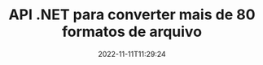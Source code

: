 ---
############################# Static ############################
layout: "product"
date: 2022-11-11T11:29:24
draft: false

product: "Conversion"
product_tag: "conversion"
platform: .NET
platform_tag: net

############################# Head ############################
head_title: "C# API de conversão de documentos .NET | Converter PDF Word Excel PPTX Imagens HTML"
head_description: "C# API de conversão de documentos .NET. Converta PDF Word DOC DOCX, planilhas do Excel PPT PPTX, HTML, PSD, MPT MPP, e-mail MSG EMLX, AutoCAD e formatos de arquivo de imagem."

############################# Header ############################
title: "API .NET para converter mais de 80 formatos de arquivo"
description: "API simples para integrar a funcionalidade de conversão de documentos e imagens em aplicativos .NET sem instalar nenhum software externo."
button:
    enable: true
    icon: "fas fa-arrow-down"
    label: "Baixar Teste Gratuito"
    link: "https://downloads.groupdocs.com/conversion/net"

############################# SubMenu ############################
submenu:
    enable: true
    
    left:
        img_alt: "GroupDocs.Conversion for .NET"
        image: "https://www.groupdocs.cloud/templates/groupdocs/images/product-logos/groupdocs-conversion-net.png"
        product: "GroupDocs.Conversion"
        platform: ".NET"

    middle:
        button:
            # button loop
            - link: "#overview"
              text: "Visão geral"

            # button loop
            - link: "#features"
              text: "Características"

            # button loop
            - link: "#support"
              text: "Apoiar"

            # button loop
            - link: "https://products.groupdocs.app/conversion"
              text: "Demonstração ao vivo"

            # button loop
            - link: "https://purchase.groupdocs.com/pricing/conversion/net"
              text: "Preços"

    right:
        link_download: "https://downloads.groupdocs.com/conversion"
        link_learn: "https://docs.groupdocs.com/conversion/net/"
        link_buy: "https://purchase.groupdocs.com"

############################# Overview ############################
overview:
    enable: true
    content: |
      O GroupDocs.Conversion for .NET oferece um conjunto simples de APIs, permitindo que os desenvolvedores criem aplicativos poderosos de conversão de documentos em C#, ASP.NET e outras tecnologias relacionadas a .NET. A API GroupDocs.Conversion for .NET fornece uma solução de conversão de arquivos rápida, eficiente e confiável para seus usuários finais. Ele suporta a realização de conversões precisas entre todos os formatos de documentos comerciais populares, incluindo: PDF, HTML, e-mail, documentos do Microsoft Word, planilhas do Excel, apresentações do PowerPoint, Project, Photoshop, CorelDraw, AutoCAD, diagramas, formatos de arquivo de imagem raster e muito mais. A biblioteca do conversor de documentos detecta automaticamente o formato do documento de origem e oferece todo o controle para converter todo o documento ou páginas específicas para o formato de saída desejado. É mais fácil substituir as fontes ausentes pelas preferidas e adicionar marcas d'água de texto ou imagem a qualquer página do documento.

      GroupDocs.Conversion for .NET pode ser usado para desenvolver aplicativos em qualquer ambiente de desenvolvimento direcionado à plataforma .NET. É compatível com todas as linguagens baseadas em .NET e suporta sistemas operacionais populares (Windows, Linux, MacOS) onde estruturas Mono ou .NET (incluindo .NET Core) podem ser instaladas.
    tabs:
      enable: true
      
      ## TAB ONE ##
      tab_one:
        description: |
          A seguir está uma visão geral de GroupDocs.Conversion for .NET:
        
        right:
          enable: true
          icon: "fab fa-html5"
          title: "Visão geral"
          content: |
            * Detectar automaticamente o tipo de arquivo
            * Converter documentos
            * Converter apresentações
            * Converter planilhas
            * Converter imagens raster
            * Converter documentos PDF
            * Converter outros formatos
            * Aplicar marca d'água
            * Especifique a senha do arquivo
            * Personalize a conversão

      ## TAB TWO ##
      tab_two:
        description: |
          GroupDocs.Conversion for .NET é compatível com a conversão entre todos os [formatos de arquivo de documento] populares e comumente usados ​​(https://docs.groupdocs.com/conversion/net/supported-document-formats/).

        left:
          enable: true
          table:
            # table loop
            - title: "Converter de:"
              content: |
                * **Documentos**: DOC, DOCX, DOCM, DOT, DOTX, DOTM, RTF, TXT, ODT, OTT
                * **Planilhas**: XLS, XLSX, XLSM, XLSB, CSV, XLS2003, ODS, TSV, XLT, XLTX, XLTM, XLAM, FODS, SXC
                * **Apresentações**: PPT, PPTX, PPS, PPSX, ODP, POT, POTX, POTM, PPTM, PPSM, FODP
                * **Imagens**: TIF, TIFF, JPG, JPEG, PNG, GIF, BMP, ICO, DIB, JPC, JPEG-LS, JPEG2000
                * **Portátil**: PDF, XPS, OXPS, EPUB
                * **HTML**: HTM, HTML, MHTML
                * **Metarquivos**: EMZ, WMZ
                * **PhotoShop**: PSD
                * **Projeto**: MPP, MPT, MPX
                * **Outlook**: PST, OST
                * **E-mail**: MSG, EML, EMLX
                * **Diagramas**: VSD, VSDX, VSDM, VSS, VSSM, VST, VSTM, VSX, VTX, VDW, VDX, SVG, SVGZ
                * **AutoCAD**: DXF, DWG, DWF, STL, IFC, DWT
                * **PostScript**: EPS, PS, PSL, CGM
                * **CorelDRAW**: CDR, CMX
                * **Outros**: VCF, PLT, LGS, OTG, MD, AI, LOG

        right:
          enable: true
          table:
            # table loop
            - title: "Converter para:"
              content: |
                * **Documentos**: DOC, DOCX, DOCM, DOT, DOTX, DOTM, RTF, TXT, ODT, OTT
                * **Planilhas**: XLS, XLSX, XLSM, XLSB, CSV, XLS2003, TSV, XLTX, ODS, XLAM, FODS, DIF, SXC
                * **Apresentações**: PPT, PPTX, PPS, PPSX, ODP, POTX, POTM, PPTM, PPSM, FODP
                * **Imagens**: TIF, TIFF, JPG, JPEG, PNG, GIF, BMP, ICO, JPEG2000
                * **Metarquivos**: EMF, WMF, EMZ, WMZ
                * **Diagramas**: SVGZ
                * **Portátil**: PDF, XPS
                * **HTML**: HTM, HTML, MHTML
                * **Outro**: MD

      ## TAB THREE ##
      tab_three:
        description: |
          GroupDocs.Conversion for .NET é compatível com os seguintes sistemas operacionais, estruturas e gerenciadores de pacotes:
      
        left:
          enable: true
          table:
            # table loop
            - icon: "fab fa-windows"
              title: "Sistemas operacionais"
              content: |
                Windows Desktop, Windows Server, Windows Azure, Linux, MacOS

            # table loop
            - icon: "fas fa-code"
              title: "Estruturas Suportadas"
              content: |
                Frameworks: .NET Framework, .NET Standard, .NET Core, Mono

        right:
          enable: true
          table:
            # table loop
            - icon: "fas fa-box"
              title: "Gerenciador de pacotes"
              content: |
                Nuget

            # table loop
            - icon: "fas fa-tools"
              title: "Gerenciador de pacotes"
              content: |
                Microsoft Visual Studio, Xamarin, MonoDevelop

############################# Features ############################
features:
    enable: true
    title: "Recursos do GroupDocs.Conversion for .NET"

    feature:
      # feature loop
      - icon: "fas fa-copy"
        content: "Integração fácil e licenciamento medido"

      # feature loop
      - icon: "fas fa-eye"
        content: "Definir a opção de zoom padrão ao converter para palavras, slides ou células"

      # feature loop
      - icon: "fas fa-bolt"
        content: "Converta de/para todos os formatos de imagem raster populares e atribua DPI, altura e largura da imagem"
      
      # feature loop
      - icon: "fas fa-file-powerpoint"
        content: "Converter PDF e imagem em escala de cinza e linearizar documento PDF para a Web"

      # feature loop
      - icon: "fas fa-code"
        content: "Especifique o nível do marcador, o nível do título e o nível expandido na conversão do Word para PDF/XPS"

      # feature loop
      - icon: "fas fa-cloud"
        content: "Configurar e colocar marca d'água no documento convertido como plano de fundo para exibição atrás do texto"

      # feature loop
      - icon: "fas fa-remove-format"
        content: "Renderizar cabeçalho de e-mail durante a conversão de e-mail"

      # feature loop
      - icon: "fas fa-comment-slash"
        content: "Definir diretórios de fontes personalizadas e carregar/substituir fontes explicitamente durante a conversão de documentos"

      # feature loop
      - icon: "fas fa-location-arrow"
        content: "Definir fonte padrão para substituir fontes ausentes para conversão de documentos, slides e planilhas"

      # feature loop
      - icon: "fas fa-border-all"
        content: ""

      # feature loop
      - icon: "fas fa-wrench"
        content: "Converter planilha com linhas de grade e remover comentários de slides durante a conversão"

      # feature loop
      - icon: "fas fa-columns"
        content: "Converter páginas de documentos específicos como formato PDF e converter intervalos de células específicos em planilhas"

      # feature loop
      - icon: "fas fa-file-word"
        content: "Mostrar planilhas ocultas e pular linhas e colunas vazias ao converter planilhas"

      # feature loop
      - icon: "fas fa-envelope"
        content: "Contar o total de páginas de um documento e definir senha para documento desprotegido durante a conversão"

      # feature loop
      - icon: "fas fa-print"
        content: "Opção para remover anotações e arquivos incorporados de PDF"

      # feature loop
      - icon: "fas fa-file-archive"
        content: "Criar marcação compatível com HTML 5 ao converter para HTML"

      # feature loop
      - icon: "fas fa-lock"
        content: "Detectar automaticamente o tipo de origem e retornar todas as conversões possíveis ao converter do fluxo"

      # feature loop
      - icon: "fas fa-file-code"
        content: "Capacidade de retornar cada página em fluxo separado ao converter para PDF ou HTML"
      
      # feature loop
      - icon: "fas fa-fill-drip"
        content: "Mostrar/ocultar marcação, comentários e acompanhar alterações ao converter do Word"

      # feature loop
      - icon: "fas fa-file-excel"
        content: "Conversão de DOCX para Tiff G3 com opção de sombreamento"

      # feature loop
      - icon: "fas fa-heading"
        content: "Converter layouts específicos ao converter de documento CAD"

      # feature loop
      - icon: "fas fa-project-diagram"
        content: "Nomeação automática ao salvar documento convertido em arquivo"

      # feature loop
      - icon: "fas fa-cube"
        content: "Licenciamento medido suportado para ser cobrado com base no uso da API"

      # feature loop
      - icon: "fab fa-uncharted"
        content: "Converter diagramas para formatos de arquivo de processamento de texto"
      
      # feature loop
      - icon: "fab fa-uncharted"
        content: "Adicionar números de página ao converter HTML em documento de processamento de texto"

      # feature loop
      - icon: "fab fa-uncharted"
        content: "Converta documentos XML para qualquer formato sem transformação"

      # feature loop
      - icon: "fab fa-uncharted"
        content: "Monitore o progresso da conversão de arquivos (início, fim) diretamente do aplicativo do lado do cliente"

    more_feature:
      # more_feature_loop
      - title: "Converta facilmente formatos de documentos"
        content: |
          Usando GroupDocs.Conversion for .NET, converter o formato de arquivo de documento é muito fácil. O exemplo a seguir mostra como converter um arquivo PDF em um arquivo DOC usando C#:  
            
          {features.more_feature.step1} 
          {features.more_feature.step2} 
          {features.more_feature.step3} 
            
          ```csharp    
           // Carregar arquivo de origem DOCX para conversão
          var converter = new GroupDocs.Conversion.Converter("input.docx");
          // Preparar opções de conversão para o formato de destino PDF
          var convertOptions = converter.GetPossibleConversions()["pdf"].ConvertOptions;
          // Converter para o formato PDF
          converter.Convert("output.pdf", convertOptions);
          ```
            
      # more_feature_loop
      - title: "Conversão para formatos de imagem"
        content: "GroupDocs.Conversion for .NET pode ser usado para desenvolver aplicativos em qualquer ambiente de desenvolvimento direcionado à plataforma .NET. É compatível com todas as linguagens baseadas em .NET e suporta sistemas operacionais populares (Windows, Linux, MacOS) onde estruturas Mono ou .NET (incluindo .NET Core) podem ser instaladas."

      # more_feature_loop
      - title: "Suporta vários tipos de formato PDF"
        content: |
          A API GroupDocs.Conversion for .NET suporta a conversão de documentos para os seguintes tipos/formatos de PDF:  
            
          * PdfA_1A
          * PdfA_1B
          * PdfA_2A
          * PdfA_3A
          * PdfA_2B
          * PdfA_2U
          * PdfA_3B
          * PdfA_3U
          * v1_3
          * v1_4
          * v1_5
          * v1_6
          * v1_7
          * PdfX_1A
          * PdfX3

############################# Support ############################
support:
    enable: true

############################# Solutions ############################
solutions:
    enable: true
    title: "GroupDocs.Conversion oferece APIs de conversão de documentos para outros ambientes de desenvolvimento populares"

    solution:
        # solution loop
        - img_alt: "GroupDocs.Conversion for Java"
          image: "https://www.groupdocs.cloud/templates/groupdocs/images/product-logos/groupdocs-conversion-java.png"
          product: "GroupDocs.Conversion"
          platform: "Java"
          link: "/conversão/java/"

############################# Back to top ###############################
back_to_top:
  enable: true
---